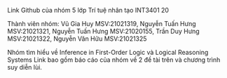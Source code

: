 Link Github của nhóm 5 lớp Trí tuệ nhân tạo INT3401 20 


Thành viên nhóm:
		Vũ Gia Huy MSV:21021319,
		Nguyễn Tuấn Hưng MSV:21021321,
		Nguyễn Tuấn Hưng MSV:21020155,
		Trần Duy Hưng MSV:21021322,
		Nguyễn Văn Hữu MSV:21021325

Nhóm tìm hiểu về Inference in First-Order Logic và Logical Reasoning Systems 
Link bao gồm báo cáo của nhóm về 2 đề tài trên và chương trình suy diễn lùi.

